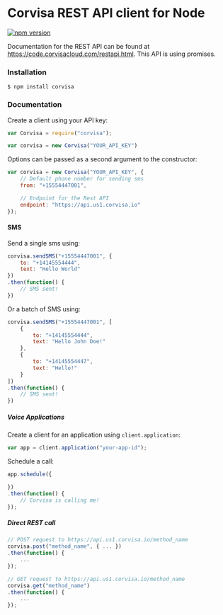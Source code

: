 # Corvisa REST API client for Node

[![npm version](https://badge.fury.io/js/corvisa.svg)](http://badge.fury.io/js/corvisa)

Documentation for the REST API can be found at https://code.corvisacloud.com/restapi.html. This API is using promises.

### Installation

```
$ npm install corvisa
```

### Documentation

Create a client using your API key:

```js
var Corvisa = require("corvisa");

var corvisa = new Corvisa("YOUR_API_KEY")
```

Options can be passed as a second argument to the constructor:

```js
var corvisa = new Corvisa("YOUR_API_KEY", {
    // Default phone number for sending sms
    from: "+15554447001",

    // Endpoint for the Rest API
    endpoint: "https://api.us1.corvisa.io"
});
```

#### SMS

Send a single sms using:

```js
corvisa.sendSMS("+15554447001", {
    to: "+14145554444",
    text: "Hello World"
})
.then(function() {
    // SMS sent!
})
```

Or a batch of SMS using:

```js
corvisa.sendSMS("+15554447001", [
    {
        to: "+14145554444",
        text: "Hello John Doe!"
    },
    {
        to: "+14145554447",
        text: "Hello!"
    }
])
.then(function() {
    // SMS sent!
})
```

##### Voice Applications

Create a client for an application using `client.application`:

```js
var app = client.application("your-app-id");
```

Schedule a call:

```js
app.schedule({

})
.then(function() {
    // Corvisa is calling me!
});
```

##### Direct REST call

```js
// POST request to https://api.us1.corvisa.io/method_name
corvisa.post("method_name", { ... })
.then(function() {
    ...
});

// GET request to https://api.us1.corvisa.io/method_name
corvisa.get("method_name")
.then(function() {
    ...
});
```
